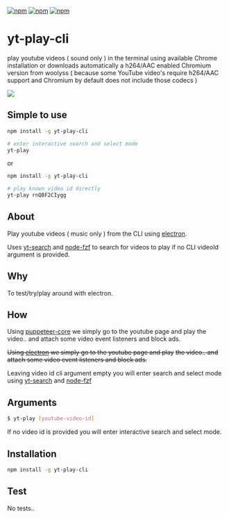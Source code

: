 [![npm](https://img.shields.io/npm/v/yt-play-cli.svg?maxAge=3600)](https://www.npmjs.com/package/yt-play-cli)
[![npm](https://img.shields.io/npm/dm/yt-play-cli.svg?maxAge=3600)](https://www.npmjs.com/package/yt-play-cli)
[![npm](https://img.shields.io/npm/l/yt-play-cli.svg?maxAge=3600)](https://www.npmjs.com/package/yt-play-cli)

#  yt-play-cli
play youtube videos ( sound only ) in the terminal using
available Chrome installation or downloads automatically a
h264/AAC enabled Chromium version from woolyss ( because some
YouTube video's require h264/AAC support and Chromium by
default does not include those codecs )

![](https://i.imgur.com/lWLScr9.gif)

## Simple to use
```bash
npm install -g yt-play-cli

# enter interactive search and select mode
yt-play
```

or

```bash
npm install -g yt-play-cli

# play known video id directly
yt-play rnQBF2CIygg
```

## About
Play youtube videos ( music only ) from the CLI using [electron](https://github.com/electron/electron).

Uses [yt-search](https://github.com/talmobi/yt-search) and [node-fzf](https://github.com/talmobi/node-fzf) to search for videos to play if no CLI videoId argument is provided.

## Why
To test/try/play around with electron.

## How
Using [puppeteer-core](https://github.com/puppeteer/puppeteer) we simply go to the youtube page and play
the video.. and attach some video event listeners and block ads.

~~Using [electron](https://github.com/electron/electron) we simply go to the youtube page and play~~
~~the video.. and attach some video event listeners and block ads.~~

Leaving video id cli argument empty you will enter search and select mode using [yt-search](https://github.com/talmobi/yt-search) and [node-fzf](https://github.com/talmobi/node-fzf)

## Arguments
```bash
$ yt-play [youtube-video-id]
```
If no video id is provided you will enter interactive search and select mode.

## Installation
```bash
npm install -g yt-play-cli
```

## Test
No tests..
